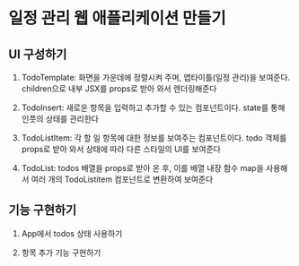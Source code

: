 # 일정 관리 웹 애플리케이션 만들기

## UI 구성하기

1. TodoTemplate: 화면을 가운데에 정렬시켜 주며, 앱타이틀(일정 관리)을 보여준다. children으로 내부 JSX를 props로 받아 와서 렌더링해준다

2. TodoInsert: 새로운 항목을 입력하고 추가할 수 있는 컴포넌트이다. state를 통해 인풋의 상태를 관리한다

3. TodoListItem: 각 할 일 항목에 대한 정보를 보여주는 컴포넌트이다. todo 객체를 props로 받아 와서 상태에 따라 다른 스타일의 UI를 보여준다

4. TodoList: todos 배열을 props로 받아 온 후, 이를 배열 내장 함수 map을 사용해서 여러 개의 TodoListitem 컴포넌트로 변환하여 보여준다

## 기능 구현하기

1. App에서 todos 상태 사용하기

2. 항목 추가 기능 구현하기
